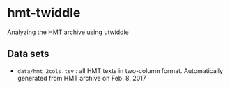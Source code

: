 # hmt-twiddle

Analyzing the HMT archive using utwiddle

## Data sets

- `data/hmt_2cols.tsv` : all HMT texts in two-column format.  Automatically generated from HMT archive on Feb. 8, 2017
